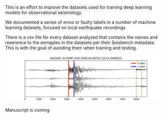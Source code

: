 
This is an effort to improve the datasets used for training deep learning models for observational seismology.

We documented a series of erros or faulty labels in a number of machine learning datasets, focused on local earthquake recordings

There is a csv file for every dataset analyzed that contains the names and reeerence to the exmaples in the datasets per their Seisbench metadata. This is with the goal of avoiding them when training and testing.

![Image Alt text](/images/aq2009_0000080.png)


Manuscript is coming
